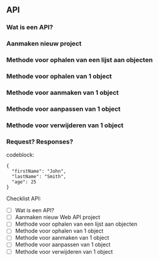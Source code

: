 ## API

### Wat is een API?


### Aanmaken nieuw project


### Methode voor ophalen van een lijst aan objecten


### Methode voor ophalen van 1 object


### Methode voor aanmaken van 1 object


### Methode voor aanpassen van 1 object


### Methode voor verwijderen van 1 object

### Request? Responses? 


codeblock:
```
{
  "firstName": "John",
  "lastName": "Smith",
  "age": 25
}
```

Checklist API:
- [ ] Wat is een API?
- [ ] Aanmaken nieuw Web API project
- [ ] Methode voor ophalen van een lijst aan objecten
- [ ] Methode voor ophalen van 1 object
- [ ] Methode voor aanmaken van 1 object
- [ ] Methode voor aanpassen van 1 object
- [ ] Methode voor verwijderen van 1 object